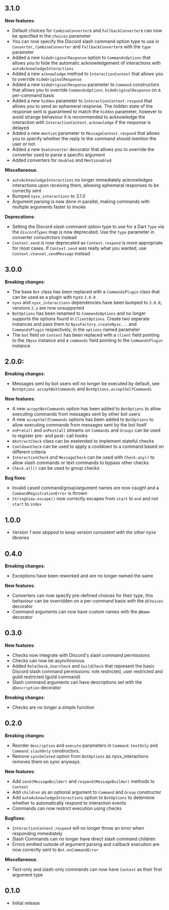 ## 3.1.0
__New features__:
- Default choices for `CombineConverter`s and `FallbackConverter`s can now be specified in the `choices` parameter
- You can now specify the Discord slash command option type to use in `Converter`, `CombineConverter` and `FallbackConverter`s with the `type` parameter
- Added a new `hideOriginalResponse` option to `CommandsOptions` that allows you to hide the automatic acknowledgement of interactions with `autoAcknowledgeInteractions`
- Added a new `acknowledge` method to `InteractionContext` that allows you to override `hideOriginalResponse`
- Added a new `hideOriginalResponse` parameter to `Command` constructors that allows you to override `CommandsOptions.hideOriginalResponse` on a per-command basis
- Added a new `hidden` parameter to `InteractionContext.respond` that allows you to send an ephemeral response. The hidden state of the response sent is guaranteed to match the `hidden` parameter, however to avoid strange behaviour it is recommended to acknowledge the interaction with `InteractionContext.acknowledge` if the response is delayed
- Added a new `mention` parameter to `MessageContext.respond` that allows you to specify whether the reply to the command should mention the user or not
- Added a new `UseConverter` decorator that allows you to override the converter used to parse a specific argument
- Added converters for `double`s and `Mentionable`s

__Miscellaneous__:
- `autoAcknowledgeInteractions` no longer immediately acknowledges interactions upon receiving them, allowing ephemeral responses to be correctly sent
- Bumped `nyxx_interactions` to 3.1.0
- Argument parsing is now done in parallel, making commands with multiple arguments faster to invoke

__Deprecations__:
- Setting the Discord slash command option type to use for a Dart `Type` via the `discordTypes` map is now deprecated. Use the `type` parameter in converter consutrctors instead
- `Context.send` is now deprecated as `Context.respond` is more appropriate for most cases. If `Context.send` was really what you wanted, use `Context.channel.sendMessage` instead

## 3.0.0
__Breaking changes__:
- The base `Bot` class has been replaced with a `CommandsPlugin` class that can be used as a plugin with nyxx `3.0.0`
- `nyxx` and `nyxx_interactions` dependencies have been bumped to `3.0.0`; versions `2.x` are now unsupported
- `BotOptions` has been renamed to `CommandsOptions` and no longer supports the options found in `ClientOptions`. Create two seperate instances and pass them to `NyxxFactory.createNyxx...` and `CommandsPlugin` respectively, in the `options` named parameter
- The `bot` field on `Context` has been replaced with a `client` field pointing to the `INyxx` instance and a `commands` field pointing to the `CommandsPlugin` instance.

## 2.0.0:
__Breaking changes__:
- Messages sent by bot users will no longer be executed by default, see `BotOptions.acceptBotCommands` and `BotOptions.acceptSelfCommands`

__New features__:
- A new `acceptBotCommands` option has been added to `BotOptions` to allow executing commands from messages sent by other bot users
- A new `acceptSelfCommands` options has been added to `BotOptions` to allow executing commands from messages sent by the bot itself
- `onPreCall` and `onPostCall` streams on `Commands` and  `Groups` can be used to register pre- and post- call hooks
- `AbstractCheck` class can be exetended to implement stateful checks
- `CooldownCheck` can be used to apply a cooldown to a command based on different criteria
- `InteractionCheck` and `MessageCheck` can be used with `Check.any()` to allow slash commands or text commands to bypass other checks
- `Check.all()` can be used to group checks

__Bug fixes__:
- Invalid cased command/group/argument names are now caught and a `CommandRegistrationError` is thrown
- `StringView.escape()` now correctly escapes from `start` to `end` and not `start` to `index`

## 1.0.0
- *Version 1 was skipped to keep version consistent with the other nyxx libraries*

## 0.4.0
__Breaking changes__:
- Exceptions have been reworked and are no longer named the same

__New features__:
- Converters can now specify pre-defined choices for their type, this behaviour can be overridden on a per-command basis with the `@Choices` decorator
- Command arguments can now have custom names with the `@Name` decorator

## 0.3.0
__New features__:
- Checks now integrate with Discord's slash command permissions
- Checks can now be asynchronous
- Added `RoleCheck`, `UserCheck` and `GuildCheck` that represent the basic Discord slash command permissions: role restricted, user restricted and guild restricted (guild command)
- Slash command arguments can have descriptions set with the `@Description` decorator

__Breaking changes__:
- Checks are no longer a simple function

## 0.2.0
__Breaking changes__:
- Reorder `description` and `execute` parameters in `Command.textOnly` and `Command.slashOnly` constructors.
- Remove `syncDeleted` option from `BotOptions` as nyxx_interactions removes them on sync anyways.

__New features__:
- Add `send(MessageBuilder)` and `respond(MessageBuilder)` methods to `Context`
- Add `children` as an optional argument to `Command` and `Group` constructor
- Add `autoAcknowledgeInteractions` option to `BotOptions` to determine whether to automatically respond to interaction events
- Commands can now restrict execution using checks

__Bugfixes__:
- `InteractionContext.respond` will no longer throw an error when responding immediately
- Slash Commands can no longer have direct slash command children
- Errors emitted outside of argument parsing and callback execution are now correctly sent to `Bot.onCommandError`

__Miscellaneous__:
- Text-only and slash-only commands can now have `Context` as their first argument type

## 0.1.0

- Initial release
